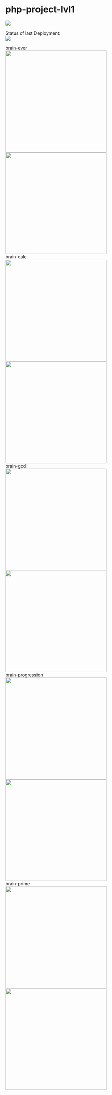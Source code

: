 # php-project-lvl1

<a href="https://codeclimate.com/github/codeclimate/codeclimate/maintainability"><img src="https://api.codeclimate.com/v1/badges/a99a88d28ad37a79dbf6/maintainability" /></a><br>

Status of last Deployment:<br>
<img src="https://github.com/molych/php-project-lvl1/workflows/PHP-CI/badge.svg"><br>

brain-ever <br>
<a href="https://asciinema.org/a/zFP1CW1Ks9pULBNgpTAl9lJn7"><img src="https://asciinema.org/a/zFP1CW1Ks9pULBNgpTAl9lJn7.png" width="320"/></a>
<a href="https://asciinema.org/a/pYVUqMjfzxLbOwFd8edb9LNCM"><img src="https://asciinema.org/a/pYVUqMjfzxLbOwFd8edb9LNCM.png" width="320"/></a><br>
brain-calc <br>
<a href="https://asciinema.org/a/lLCPwFeH5AlfPe633CLA3hVXU"><img src="https://asciinema.org/a/lLCPwFeH5AlfPe633CLA3hVXU.png" width="320"/></a>
<a href="https://asciinema.org/a/H1ORNd129L9Uxr9fflpz8f2w2"><img src="https://asciinema.org/a/H1ORNd129L9Uxr9fflpz8f2w2.png" width="320"/></a>
<br>
brain-gcd <br>
<a href="https://asciinema.org/a/HOBG6aW3bUkNQEJU6QCziLLzC"><img src="https://asciinema.org/a/HOBG6aW3bUkNQEJU6QCziLLzC.png" width="320"/></a>
<a href="https://asciinema.org/a/PaKb3fglF22Rqty9Hps8hE3FE"><img src="https://asciinema.org/a/PaKb3fglF22Rqty9Hps8hE3FE.png" width="320"/></a>
<br>
brain-progression <br>
<a href="https://asciinema.org/a/qnR9rPCJqLNVrg1smUyzfSzGg"><img src="https://asciinema.org/a/qnR9rPCJqLNVrg1smUyzfSzGg.png" width="320"/></a>
<a href="https://asciinema.org/a/WfugkFxcWItqeyCzzthFD2Kn3"><img src="https://asciinema.org/a/WfugkFxcWItqeyCzzthFD2Kn3.png" width="320"/></a>
<br>
brain-prime<br>
<a href="https://asciinema.org/a/C91DZXRjGwNcmkqIlwerYgJi1"><img src="https://asciinema.org/a/C91DZXRjGwNcmkqIlwerYgJi1.png" width="320"/></a>
<a href="https://asciinema.org/a/qUEARM70OXBkKNUZMpCsXBamg"><img src="https://asciinema.org/a/qUEARM70OXBkKNUZMpCsXBamg.png" width="320"/></a>
<br>
